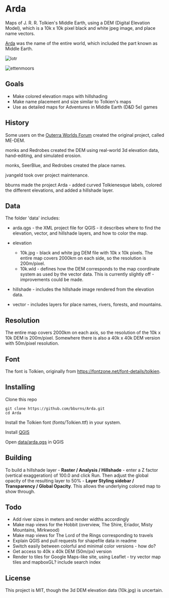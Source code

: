 # Arda

Maps of J. R. R. Tolkien's Middle Earth, using a DEM (Digital Elevation Model), which is a 10k x 10k pixel black and white jpeg image, and place name vectors.

[Arda](https://en.wikipedia.org/wiki/Arda_(Tolkien)) was the name of the entire world, which included the part known as Middle Earth. 

![lotr](./renders/lotr-900px.jpg)

![ettenmoors](./renders/ettenmoors-900px.jpg)

## Goals

- Make colored elevation maps with hillshading
- Make name placement and size similar to Tolkien's maps
- Use as detailed maps for Adventures in Middle Earth (D&D 5e) games

## History

Some users on the [Outerra Worlds Forum](http://worlds.outercraft.com/forum/index.php) created the original project, called ME-DEM. 

monks and Redrobes created the DEM using real-world 3d elevation data, hand-editing, and simulated erosion. 

monks, SeerBlue, and Redrobes created the place names. 

jvangeld took over project maintenance.

bburns made the project Arda - added curved Tolkienesque labels, colored the different elevations, and added a hillshade layer.

## Data

The folder 'data' includes:

- arda.qgs - the XML project file for QGIS - it describes where to find the elevation, vector, and hillshade layers, and how to color the map.

- elevation 
  - 10k.jpg - black and white jpg DEM file with 10k x 10k pixels. The entire map covers 2000km on each side, so the resolution is 200m/pixel. 
  - 10k.wld - defines how the DEM corresponds to the map coordinate system as used by the vector data. This is currently slightly off - improvements could be made. 

- hillshade - includes the hillshade image rendered from the elevation data.

- vector - includes layers for place names, rivers, forests, and mountains.


## Resolution

The entire map covers 2000km on each axis, so the resolution of the 10k x 10k DEM is 200m/pixel. Somewhere there is also a 40k x 40k DEM version with 50m/pixel resolution.


## Font

The font is Tolkien, originally from https://fontzone.net/font-details/tolkien. 


## Installing

Clone this repo

    git clone https://github.com/bburns/Arda.git
    cd Arda

Install the Tolkien font (fonts/Tolkien.ttf) in your system. 

Install [QGIS](https://qgis.org/)

Open [data/arda.qgs](./data/arda.qgs) in QGIS


## Building

To build a hillshade layer - **Raster / Analysis / Hillshade** - enter a Z factor (vertical exaggeration) of 100.0 and click Run. Then adjust the global opacity of the resulting layer to 50% - **Layer Styling sidebar / Transparency / Global Opacity**. This allows the underlying colored map to show through. 


## Todo

- Add river sizes in meters and render widths accordingly
- Make map views for the Hobbit (overview, The Shire, Eriador, Misty Mountains, Mirkwood)
- Make map views for The Lord of the Rings corresponding to travels
- Explain QGIS and pull requests for shapefile data in readme
- Switch easily between colorful and minimal color versions - how do?
- Get access to 40k x 40k DEM (50m/px) version
- Render to tiles for Google Maps-like site, using Leaflet - try vector map tiles and mapboxGL? include search index


## License

This project is MIT, though the 3d DEM elevation data (10k.jpg) is uncertain.
